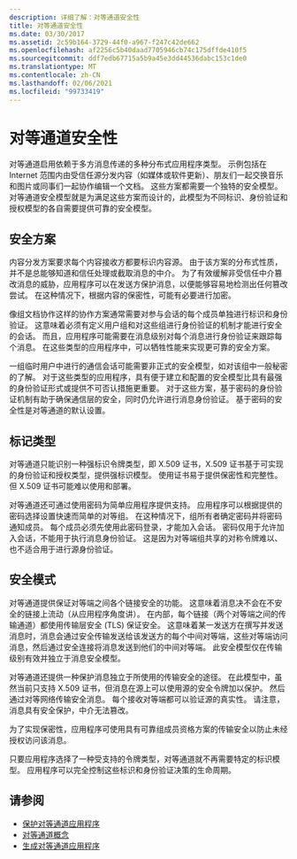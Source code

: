 ```yaml
---
description: 详细了解：对等通道安全性
title: 对等通道安全性
ms.date: 03/30/2017
ms.assetid: 2c59b164-3729-44f0-a967-f247c42de662
ms.openlocfilehash: af2256c5b40daad7705946cb74c175dffde410f5
ms.sourcegitcommit: ddf7edb67715a5b9a45e3dd44536dabc153c1de0
ms.translationtype: MT
ms.contentlocale: zh-CN
ms.lasthandoff: 02/06/2021
ms.locfileid: "99733419"
---
```

# <a name="peer-channel-security"></a>对等通道安全性

对等通道启用依赖于多方消息传递的多种分布式应用程序类型。 示例包括在 Internet 范围内由受信任源分发内容（如媒体或软件更新）、朋友们一起交换音乐和图片或同事们一起协作编辑一个文档。 这些方案都需要一个独特的安全模型。 对等通道安全模型就是为满足这些方案而设计的，此模型为不同标识、身份验证和授权模型的各自需要提供可靠的安全模型。  
  
## <a name="security-scenarios"></a>安全方案  

 内容分发方案要求每个内容接收方都要标识内容源。 由于该方案的分布式性质，并不是总能够知道和信任处理或截取消息的中介。 为了有效缓解非受信任中介篡改消息的威胁，应用程序可以在发送方保护消息，以便能够容易地检测出任何篡改尝试。 在这种情况下，根据内容的保密性，可能有必要进行加密。  
  
 像组文档协作这样的协作方案通常需要对参与会话的每个成员单独进行标识和身份验证。 这意味着必须有定义用户组和对这些组进行身份验证的机制才能进行安全的会话。 而且，应用程序可能需要在消息级别对每个消息进行身份验证来跟踪每个消息。 在这些类型的应用程序中，可以牺牲性能来实现更可靠的安全方案。  
  
 一组临时用户中进行的通信会话可能需要非正式的安全模型，如对该组中一般秘密的了解。 对于这些类型的应用程序，具有便于建立和配置的安全模型比具有最强的身份验证形式或提供不可否认措施更重要。 对于这些方案，基于密码的身份验证机制有助于确保通信层的安全，同时仍允许进行消息身份验证。 基于密码的安全性是对等通道的默认设置。  
  
## <a name="token-types"></a>标记类型  

 对等通道只能识别一种强标识令牌类型，即 X.509 证书，X.509 证书基于可实现的身份验证和授权类型，提供强标识模型。 使用证书易于提供保密性和完整性。 但 X.509 证书可能难以使用和部署。  
  
 对等通道还可通过使用密码为简单应用程序提供支持。 应用程序可以根据提供的密码选择设置快速而简单的对等组。 在这种情况下，组所有者确定密码并将密码通知成员。 每个成员必须先使用此密码登录，才能加入会话。 密码仅用于允许加入会话，不能用于执行消息身份验证。 这是因为对等端组共享的对称令牌难以、也不适合用于进行源身份验证。  
  
## <a name="security-model"></a>安全模式  

 对等通道提供保证对等端之间各个链接安全的功能。 这意味着消息决不会在不安全的链接上流动（从应用程序角度讲）。 在内部，每个链接（两个对等端之间的传输通道）都使用传输层安全 (TLS) 保证安全。 这意味着某一发送方在撰写并发送消息时，消息会通过安全传输发送给该发送方的每个中间对等端，这些对等端访问消息，然后通过安全连接将消息发送到他们的中间对等端。 此安全模型仅在传输级别有效并独立于消息安全模型。  
  
 对等通道还提供一种保护消息独立于所使用的传输安全的途径。 在此模型中，虽然当前只支持 X.509 证书，但消息在源上可以使用源的安全令牌加以保护。 然后通过对等网络传输安全消息。 每个接收对等端都可以验证源的真实性。 请注意，消息具有安全保护，中介无法篡改。  
  
 为了实现保密性，应用程序可使用具有可靠组成员资格方案的传输安全以防止未经授权访问该消息。  
  
 只要应用程序选择了一种受支持的令牌类型，对等通道就不再需要特定的标识模型。 应用程序可以完全控制这些标识和身份验证决策的生命周期。  
  
## <a name="see-also"></a>请参阅

- [保护对等通道应用程序](securing-peer-channel-applications.md)
- [对等通道概念](peer-channel-concepts.md)
- [生成对等通道应用程序](building-a-peer-channel-application.md)
